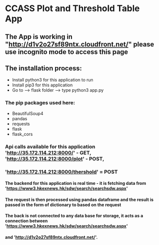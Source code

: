 # CCASS Plot and Threshold Table App

## The App is working in "http://d1v2o27sf89ntx.cloudfront.net/" please use incognito mode to access this page

## The installation process:
- Install python3 for this application to run
- Install pip3 for this application
- Go to --> flask folder --> type python3 app.py


### The pip packages used here:
- BeautifulSoup4
- pandas
- requests
- flask
- flask_cors

### Api calls available for this application 'http://35.172.114.212:8000/' - GET, 'http://35.172.114.212:8000/plot' - POST,
### 'http://35.172.114.212:8000/thershold' = POST

#### The backend for this application is real time - it is fetching data from 'https://www3.hkexnews.hk/sdw/search/searchsdw.aspx'
#### The request is then processed using pandas dataframe and the result is passed in the form of dictionary to based on the request
#### The back is not connected to any data base for storage, it acts as a connection between 'https://www3.hkexnews.hk/sdw/search/searchsdw.aspx'
#### and 'http://d1v2o27sf89ntx.cloudfront.net/'.
